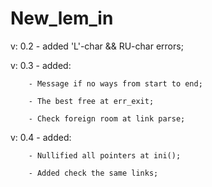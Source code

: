 # New_lem_in

 v: 0.2 - added 'L'-char && RU-char errors;
 
 v: 0.3 - added:
 
        - Message if no ways from start to end;
        
        - The best free at err_exit;
        
        - Check foreign room at link parse;

 v: 0.4 - added:
		
		- Nullified all pointers at ini();

		- Added check the same links;
		